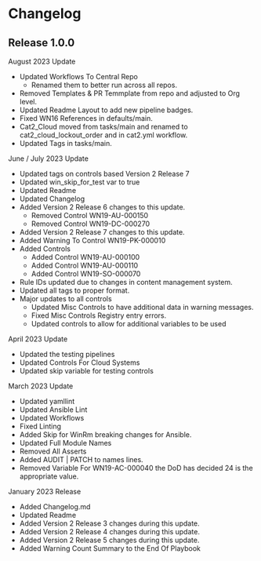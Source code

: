 # Changelog

## Release 1.0.0

August 2023 Update
  - Updated Workflows To Central Repo
    - Renamed them to better run across all repos. 
  - Removed Templates & PR Temmplate from repo and adjusted to Org level. 
  - Updated Readme Layout to add new pipeline badges.
  - Fixed WN16 References in defaults/main.
  - Cat2_Cloud moved from tasks/main and renamed to cat2_cloud_lockout_order and in cat2.yml workflow.
  - Updated Tags in tasks/main.

June / July 2023 Update
  - Updated tags on controls based Version 2 Release 7
  - Updated win_skip_for_test var to true
  - Updated Readme
  - Updated Changelog
  - Added Version 2 Release 6 changes to this update.
    - Removed Control WN19-AU-000150
    - Removed Control WN19-DC-000270
  - Added Version 2 Release 7 changes to this update.
  - Added Warning To Control WN19-PK-000010
  - Added Controls
    - Added Control WN19-AU-000100
    - Added Control WN19-AU-000110
    - Added Control WN19-SO-000070
  - Rule IDs updated due to changes in content management system.
  - Updated all tags to proper format.
  - Major updates to all controls
    - Updated Misc Controls to have additional data in warning messages.
    - Fixed Misc Controls Registry entry errors.
    - Updated controls to allow for additional variables to be used

April 2023 Update
  - Updated the testing pipelines
  - Updated Controls For Cloud Systems
  - Updated skip variable for testing controls

March 2023 Update
  - Updated yamllint
  - Updated Ansible Lint
  - Updated Workflows
  - Fixed Linting
  - Added Skip for WinRm breaking changes for Ansible.
  - Updated Full Module Names
  - Removed All Asserts
  - Added AUDIT | PATCH to names lines.
  - Removed Variable For WN19-AC-000040 the DoD has decided 24 is the appropriate value.

January 2023 Release
  - Added Changelog.md
  - Updated Readme
  - Added Version 2 Release 3 changes during this update.
  - Added Version 2 Release 4 changes during this update.
  - Added Version 2 Release 5 changes during this update.
  - Added Warning Count Summary to the End Of Playbook
